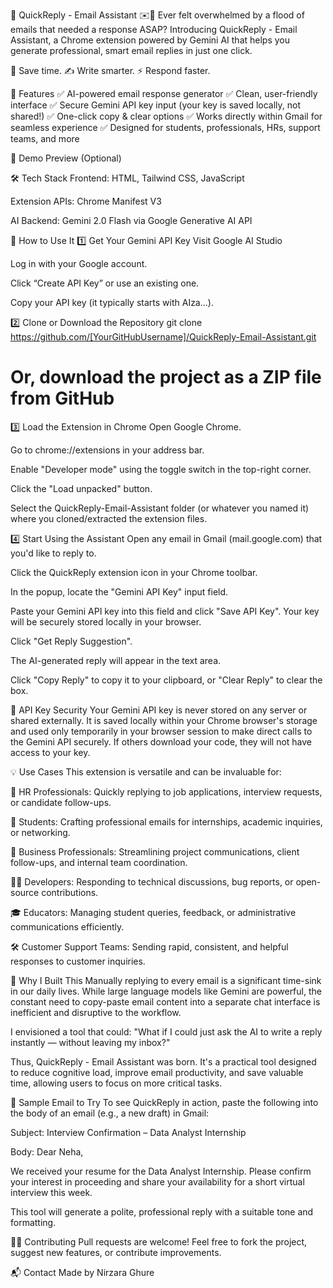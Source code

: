 🚀 QuickReply - Email Assistant ✉️🤖
Ever felt overwhelmed by a flood of emails that needed a response ASAP?
Introducing QuickReply - Email Assistant, a Chrome extension powered by Gemini AI that helps you generate professional, smart email replies in just one click.

🧠 Save time. ✍️ Write smarter. ⚡ Respond faster.

🌟 Features
✅ AI-powered email response generator
✅ Clean, user-friendly interface
✅ Secure Gemini API key input (your key is saved locally, not shared!)
✅ One-click copy & clear options
✅ Works directly within Gmail for seamless experience
✅ Designed for students, professionals, HRs, support teams, and more

📸 Demo Preview (Optional)


🛠️ Tech Stack
Frontend: HTML, Tailwind CSS, JavaScript

Extension APIs: Chrome Manifest V3

AI Backend: Gemini 2.0 Flash via Google Generative AI API

🚀 How to Use It
1️⃣ Get Your Gemini API Key
Visit Google AI Studio

Log in with your Google account.

Click “Create API Key” or use an existing one.

Copy your API key (it typically starts with AIza...).

2️⃣ Clone or Download the Repository
git clone https://github.com/[YourGitHubUsername]/QuickReply-Email-Assistant.git
# Or, download the project as a ZIP file from GitHub

3️⃣ Load the Extension in Chrome
Open Google Chrome.

Go to chrome://extensions in your address bar.

Enable "Developer mode" using the toggle switch in the top-right corner.

Click the "Load unpacked" button.

Select the QuickReply-Email-Assistant folder (or whatever you named it) where you cloned/extracted the extension files.

4️⃣ Start Using the Assistant
Open any email in Gmail (mail.google.com) that you'd like to reply to.

Click the QuickReply extension icon in your Chrome toolbar.

In the popup, locate the "Gemini API Key" input field.

Paste your Gemini API key into this field and click "Save API Key". Your key will be securely stored locally in your browser.

Click "Get Reply Suggestion".

The AI-generated reply will appear in the text area.

Click "Copy Reply" to copy it to your clipboard, or "Clear Reply" to clear the box.

🔐 API Key Security
Your Gemini API key is never stored on any server or shared externally.
It is saved locally within your Chrome browser's storage and used only temporarily in your browser session to make direct calls to the Gemini API securely. If others download your code, they will not have access to your key.

💡 Use Cases
This extension is versatile and can be invaluable for:

📩 HR Professionals: Quickly replying to job applications, interview requests, or candidate follow-ups.

📧 Students: Crafting professional emails for internships, academic inquiries, or networking.

💼 Business Professionals: Streamlining project communications, client follow-ups, and internal team coordination.

🧑‍💻 Developers: Responding to technical discussions, bug reports, or open-source contributions.

🎓 Educators: Managing student queries, feedback, or administrative communications efficiently.

🛠️ Customer Support Teams: Sending rapid, consistent, and helpful responses to customer inquiries.

🤔 Why I Built This
Manually replying to every email is a significant time-sink in our daily lives. While large language models like Gemini are powerful, the constant need to copy-paste email content into a separate chat interface is inefficient and disruptive to the workflow.

I envisioned a tool that could:
"What if I could just ask the AI to write a reply instantly — without leaving my inbox?"

Thus, QuickReply - Email Assistant was born. It's a practical tool designed to reduce cognitive load, improve email productivity, and save valuable time, allowing users to focus on more critical tasks.

🧪 Sample Email to Try
To see QuickReply in action, paste the following into the body of an email (e.g., a new draft) in Gmail:

Subject: Interview Confirmation – Data Analyst Internship

Body:
Dear Neha,

We received your resume for the Data Analyst Internship. Please confirm your interest in proceeding and share your availability for a short virtual interview this week.

This tool will generate a polite, professional reply with a suitable tone and formatting.

👨‍💻 Contributing
Pull requests are welcome! Feel free to fork the project, suggest new features, or contribute improvements.

📬 Contact
Made by Nirzara Ghure
